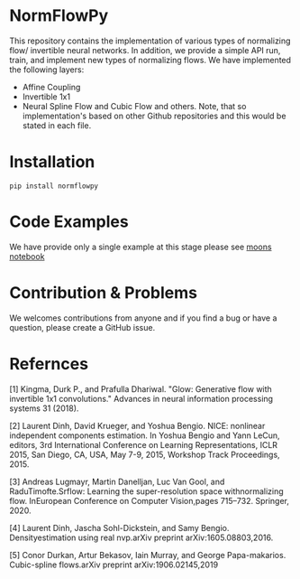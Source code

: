 # NormFlowPy
This repository contains the implementation of various types of normalizing flow/ invertible neural networks. In addition, we provide a simple API run, train, and implement new types of normalizing flows.
We have implemented the following layers:
* Affine Coupling
* Invertible 1x1 
* Neural Spline Flow and Cubic Flow
and others. Note, that so implementation's based on other Github repositories and this would be stated in each file.
# Installation
```
pip install normflowpy
```
# Code Examples 
We have provide only a single example at this stage please see [moons notebook](https://github.com/haihabi/NormFlowPy/blob/main/examples/moons_glow_example.ipynb)
# Contribution & Problems

We welcomes contributions from anyone and if you find a bug or have a question, please create a GitHub issue.

# Refernces

[1] Kingma, Durk P., and Prafulla Dhariwal. "Glow: Generative flow with invertible 1x1 convolutions." Advances in neural information processing systems 31 (2018).

[2] Laurent Dinh, David Krueger, and Yoshua Bengio. NICE: nonlinear independent components estimation. In Yoshua Bengio and Yann LeCun, editors, 3rd International Conference on
Learning Representations, ICLR 2015, San Diego, CA, USA, May 7-9, 2015, Workshop Track Proceedings, 2015.

[3] Andreas Lugmayr, Martin Danelljan, Luc Van Gool, and RaduTimofte.Srflow:  Learning  the  super-resolution  space  withnormalizing flow. InEuropean Conference on Computer Vision,pages 715–732. Springer, 2020.

[4]  Laurent Dinh, Jascha Sohl-Dickstein, and Samy Bengio. Densityestimation  using  real  nvp.arXiv preprint arXiv:1605.08803,2016.

[5] Conor Durkan, Artur Bekasov, Iain Murray, and George Papa-makarios. Cubic-spline flows.arXiv preprint arXiv:1906.02145,2019

